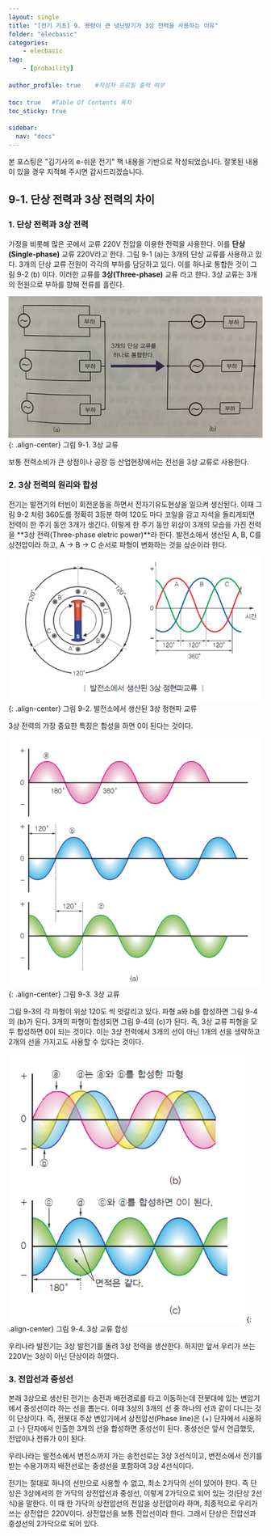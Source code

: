 ```yaml
---
layout: single
title: "[전기 기초] 9. 용량이 큰 냉난방기가 3상 전력을 사용하는 이유"
folder: "elecbasic"
categories:
    - elecbasic
tag:
    - [probaility]

author_profile: true    #작성자 프로필 출력 여부

toc: true   #Table Of Contents 목차 
toc_sticky: true

sidebar:
  nav: "docs"
---
```


본 포스팅은 "김기사의 e-쉬운 전기" 책 내용을 기반으로 작성되었습니다.
잘못된 내용이 있을 경우 지적해 주시면 감사드리겠습니다.

## 9-1. 단상 전력과 3상 전력의 차이
### 1. 단상 전력과 3상 전력
가정을 비롯해 많은 곳에서 교류 220V 전압을 이용한 전력을 사용한다. 이를 **단상(Single-phase)** 교류 220V라고 한다. 그림 9-1 (a)는 3개의 단상 교류를 사용하고 있다. 3개의 단상 교류 전원이 각각의 부하를 담당하고 있다. 이를 하나로 통합한 것이 그림 9-2 (b) 이다. 이러한 교류를 **3상(Three-phase)** 교류 라고 한다. 3상 교류는 3개의 전원으로 부하를 향해 전류를 흘린다.

![그림 9-1. 3상 교류](/assets/images/elecbasic/9-1.png)
{: .align-center}
그림 9-1. 3상 교류

보통 전력소비가 큰 상점이나 공장 등 산업현장에서는 전선을 3상 교류로 사용한다.

### 2. 3상 전력의 원리와 합성
전기는 발전기의 터빈이 회전운동을 하면서 전자기유도현상을 일으켜 생산된다. 이때 그림 9-2 처럼 360도를 정확히 3등분 하여 120도 마다 코일을 감고 자석을 돌리게되면 전력이 한 주기 동안 3개가 생긴다. 이렇게 한 주기 동안 위상이 3개의 모습을 가진 전력을 **3상 전력(Three-phase eletric power)**라 한다. 발전소에서 생산된 A, B, C를 상전압이라 하고, A → B → C 순서로 파형이 변화하는 것을 상순이라 한다.

![그림 9-2. 발전소에서 생산된 3상 정현파 교류](/assets/images/elecbasic/9-2.png)
{: .align-center}
그림 9-2. 발전소에서 생산된 3상 정현파 교류

3상 전력의 가장 중요한 특징은 합성을 하면 0이 된다는 것이다. 

![그림 9-3. 3상 교류](/assets/images/elecbasic/9-3.png)
{: .align-center}
그림 9-3. 3상 교류

그림 9-3의 각 파형이 위상 120도 씩 엇갈리고 있다. 파형 a와 b를 합성하면 그림 9-4의 (b)가 된다. 3개의 파형이 합성되면 그림 9-4의 (c)가 된다. 즉, 3상 교류 파형을 모두 합성하면 0이 되는 것이다. 이는 3상 전력에서 3개의 선이 아닌 1개의 선을 생략하고 2개의 선을 가지고도 사용할 수 있다는 것이다.

![그림 9-4. 3상 교류 합성](/assets/images/elecbasic/9-4.png)
{: .align-center}
그림 9-4. 3상 교류 합성

우리나라 발전기는 3상 발전기를 돌려 3상 전력을 생산한다. 하지만 앞서 우리가 쓰는 220V는 3상이 아닌 단상이라 하였다.

### 3. 전압선과 중성선
본래 3상으로 생산된 전기는 송전과 배전경로를 타고 이동하는데 전봇대에 있는 변압기에서 중성선이라 하는 선을 뽑는다. 이때 3상의 3개의 선 중 하나의 선과 같이 다니는 것이 단상이다. 즉, 전봇대 주상 변압기에서 상전압선(Phase line)은 (+) 단자에서 사용하고 (-) 단자에서 인출한 3개의 선을 합성하면 중성선이 된다. 중성선은 앞서 언급했듯, 전압이나 전류가 0이 된다.

우리나라는 발전소에서 변전소까지 가는 송전선로는 3상 3선식이고, 변전소에서 전기를 받는 수용가까지 배전선로는 중성선을 포함하여 3상 4선식이다.

전기는 절대로 하나의 선만으로 사용할 수 없고, 최소 2가닥의 선이 있어야 한다. 즉 단상은 3상에서의 한 가닥의 상전압선과 중성선, 이렇게 2가닥으로 되어 있는 것(단상 2선식)을 말한다. 이 때 한 가닥의 상전압선의 전압을 상전압이라 하며, 최종적으로 우리가 쓰는 상전압은 220V이다. 상전압선을 보통 전압선이라 한다. 그래서 단상은 전압선과 중성선의 2가닥으로 되어 있다.

